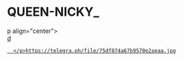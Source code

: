 # QUEEN-NICKY_

p align="center">  
  <a href="">d

      </p>https://telegra.ph/file/75df874a67b9570e2aeaa.jpg







